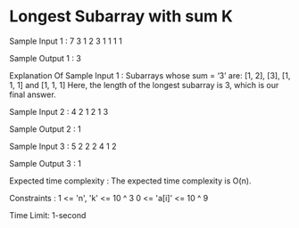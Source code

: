 # Longest Subarray with sum K

Sample Input 1 :
7 3
1 2 3 1 1 1 1

Sample Output 1 :
3

Explanation Of Sample Input 1 :
Subarrays whose sum = ‘3’ are:
[1, 2], [3], [1, 1, 1] and [1, 1, 1]
Here, the length of the longest subarray is 3, which is our final answer.

Sample Input 2 :
4 2
1 2 1 3

Sample Output 2 :
1

Sample Input 3 :
5 2
2 2 4 1 2 

Sample Output 3 :
1

Expected time complexity :
The expected time complexity is O(n).

Constraints :
1 <= 'n', 'k' <= 10 ^ 3
0 <= 'a[i]' <= 10 ^ 9

Time Limit: 1-second